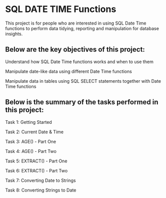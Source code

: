# SQL DATE TIME Functions

This project is for people who are interested in using SQL Date Time functions to perform data tidying, reporting and manipulation for database insights.

## Below are the key objectives of this project:

Understand how SQL Date Time functions works and when to use them

Manipulate date-like data using different Date Time functions

Manipulate data in tables using SQL SELECT statements together with Date Time functions

## Below is the summary of the tasks performed in this project:

Task 1: Getting Started

Task 2: Current Date & Time

Task 3: AGE() - Part One

Task 4: AGE() - Part Two

Task 5: EXTRACT() - Part One

Task 6: EXTRACT() - Part Two

Task 7: Converting Date to Strings

Task 8: Converting Strings to Date
